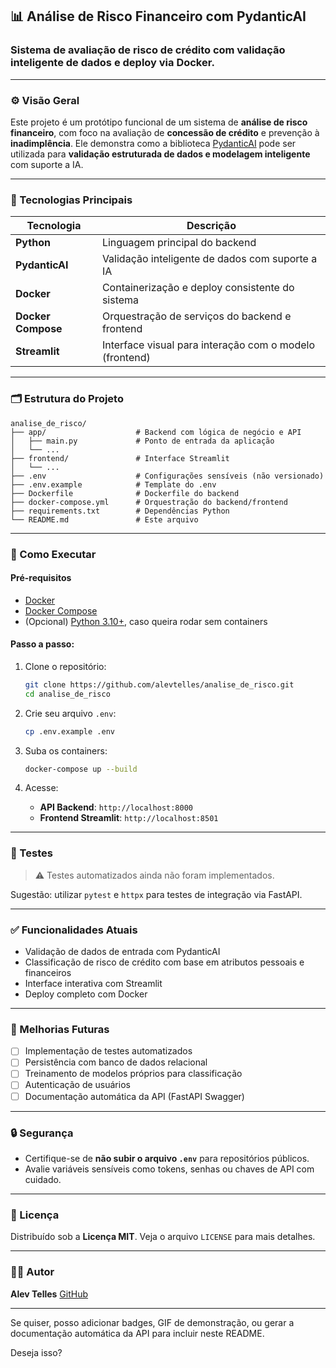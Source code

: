## 📊 Análise de Risco Financeiro com PydanticAI

### Sistema de avaliação de risco de crédito com validação inteligente de dados e deploy via Docker.

---

### ⚙️ Visão Geral

Este projeto é um protótipo funcional de um sistema de **análise de risco financeiro**, com foco na avaliação de **concessão de crédito** e prevenção à **inadimplência**. Ele demonstra como a biblioteca [PydanticAI](https://github.com/alevtelles/pydantic_ai) pode ser utilizada para **validação estruturada de dados e modelagem inteligente** com suporte a IA.

---

### 🧰 Tecnologias Principais

| Tecnologia         | Descrição                                               |
| ------------------ | ------------------------------------------------------- |
| **Python**         | Linguagem principal do backend                          |
| **PydanticAI**     | Validação inteligente de dados com suporte a IA         |
| **Docker**         | Containerização e deploy consistente do sistema         |
| **Docker Compose** | Orquestração de serviços do backend e frontend          |
| **Streamlit**      | Interface visual para interação com o modelo (frontend) |

---

### 🗂 Estrutura do Projeto

```
analise_de_risco/
├── app/                    # Backend com lógica de negócio e API
│   ├── main.py             # Ponto de entrada da aplicação
│   └── ...
├── frontend/               # Interface Streamlit
│   └── ...
├── .env                    # Configurações sensíveis (não versionado)
├── .env.example            # Template do .env
├── Dockerfile              # Dockerfile do backend
├── docker-compose.yml      # Orquestração do backend/frontend
├── requirements.txt        # Dependências Python
└── README.md               # Este arquivo
```

---

### 🚀 Como Executar

#### Pré-requisitos

- [Docker](https://www.docker.com/)
- [Docker Compose](https://docs.docker.com/compose/)
- (Opcional) [Python 3.10+](https://www.python.org/), caso queira rodar sem containers

#### Passo a passo:

1. Clone o repositório:

   ```bash
   git clone https://github.com/alevtelles/analise_de_risco.git
   cd analise_de_risco
   ```

2. Crie seu arquivo `.env`:

   ```bash
   cp .env.example .env
   ```

3. Suba os containers:

   ```bash
   docker-compose up --build
   ```

4. Acesse:

   - **API Backend**: `http://localhost:8000`
   - **Frontend Streamlit**: `http://localhost:8501`

---

### 🧪 Testes

> ⚠️ Testes automatizados ainda não foram implementados.

Sugestão: utilizar `pytest` e `httpx` para testes de integração via FastAPI.

---

### ✅ Funcionalidades Atuais

- Validação de dados de entrada com PydanticAI
- Classificação de risco de crédito com base em atributos pessoais e financeiros
- Interface interativa com Streamlit
- Deploy completo com Docker

---

### 📌 Melhorias Futuras

- [ ] Implementação de testes automatizados
- [ ] Persistência com banco de dados relacional
- [ ] Treinamento de modelos próprios para classificação
- [ ] Autenticação de usuários
- [ ] Documentação automática da API (FastAPI Swagger)

---

### 🔒 Segurança

- Certifique-se de **não subir o arquivo `.env`** para repositórios públicos.
- Avalie variáveis sensíveis como tokens, senhas ou chaves de API com cuidado.

---

### 📄 Licença

Distribuído sob a **Licença MIT**. Veja o arquivo `LICENSE` para mais detalhes.

---

### 👨‍💻 Autor

**Alev Telles**
[GitHub](https://github.com/alevtelles)

---

Se quiser, posso adicionar badges, GIF de demonstração, ou gerar a documentação automática da API para incluir neste README.

Deseja isso?
